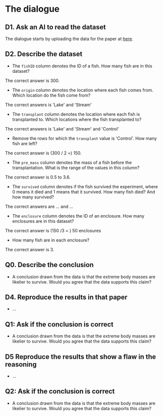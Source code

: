 # The dialogue

## D1. Ask an AI to read the dataset

The dialogue starts by uploading the data for the paper
at [here](https://github.com/richelbilderbeek/Bolnick_and_Stutz_2017/blob/master/Bolnick_traits.txt).

## D2. Describe the dataset

- The `fishID` column denotes the ID of a fish. How many fish are in this dataset?

The correct answer is 300.

- The `origin` column denotes the location where each fish comes from.
  Which location do the fish come from?

The correct answers is 'Lake' and 'Stream'

- The `transplant` column denotes the location where each fish is transplanted
  to.
  Which locations where the fish transplanted to?

The correct answers is 'Lake' and 'Stream' and 'Control'

- Remove the rows for which the `transplant` value is 'Control'. How
  many fish are left?

The correct answer is (300 / 2 =) 150.

- The `pre_mass` column denotes the mass of a fish before the transplantation.
  What is the range of the values in this column?

The correct answer is 0.5 to 3.6.

- The `survived` column denotes if the fish survived the experiment,
  where 0 means it died and 1 means that it survived.
  How many fish died? And how many survived?

The correct answers are ... and ...

- The `enclosure` column denotes the ID of an enclosure.
  How many enclosures are in this dataset?

The correct answer is (150 /3 = ) 50 enclosures

- How many fish are in each enclosure?

The correct answer is 3.

## **Q0**. Describe the conclusion

- A conclusion drawn from the data
  is that the extreme body masses
  are likelier to survive. Would you agree that the data supports
  this claim?

## D4. Reproduce the results in that paper

- ...

## **Q1**: Ask if the conclusion is correct

- A conclusion drawn from the data
  is that the extreme body masses
  are likelier to survive. Would you agree that the data supports
  this claim?


## D5 Reproduce the results that show a flaw in the reasoning

- ...

## **Q2**: Ask if the conclusion is correct

- A conclusion drawn from the data
  is that the extreme body masses
  are likelier to survive. Would you agree that the data supports
  this claim?
